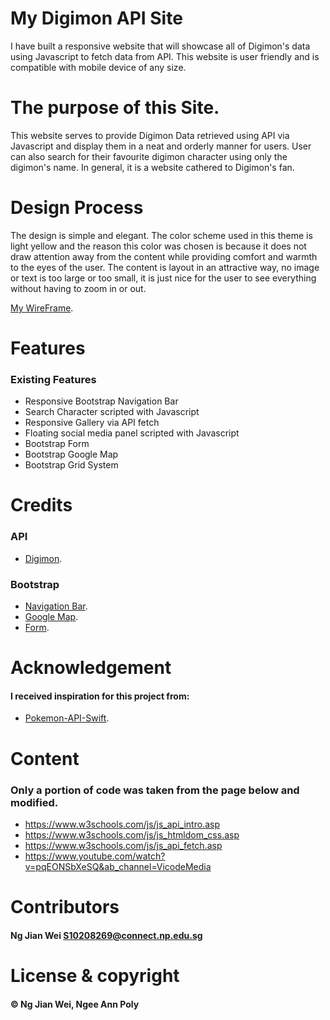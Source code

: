 # My Digimon API Site
I have built a responsive website that will showcase all of Digimon's data using Javascript to fetch data from API. This website is user friendly and is compatible with mobile device of any size.
 
# The purpose of this Site.
This website serves to provide Digimon Data retrieved using API via Javascript and display them in a neat and orderly manner for users. User can also search for their favourite digimon character using only the digimon's name. In general, it is a website cathered to Digimon's fan.

# Design Process
The design is simple and elegant. The color scheme used in this theme is light yellow and the reason this color was chosen is because it does not draw attention away from the content while providing comfort and warmth to the eyes of the user. The content is layout in an attractive way, no image or text is too large or too small, it is just nice for the user to see everything without having to zoom in or out. 

[My WireFrame](https://xd.adobe.com/view/8ffb02dd-f8a8-48ed-98d6-3bfbe07e4056-daa8/ "assets.adobe.com").

# Features
### Existing Features
- Responsive Bootstrap Navigation Bar 
- Search Character scripted with Javascript 
- Responsive Gallery via API fetch
- Floating social media panel scripted with Javascript
- Bootstrap Form
- Bootstrap Google Map
- Bootstrap Grid System

# Credits
### API
- [Digimon](https://digimon-api.herokuapp.com/api/digimon).
### Bootstrap
- [Navigation Bar](https://getbootstrap.com/docs/4.0/components/navbar/).
- [Google Map](https://mdbootstrap.com/docs/b4/jquery/javascript/google-maps/).
- [Form](https://getbootstrap.com/docs/4.0/components/forms/).

# Acknowledgement
#### I received inspiration for this project from:
- [Pokemon-API-Swift](https://github.com/tron1991/Pokemon-API-Swift).

# Content
### Only a portion of code was taken from the page below and modified.
- https://www.w3schools.com/js/js_api_intro.asp
- https://www.w3schools.com/js/js_htmldom_css.asp
- https://www.w3schools.com/js/js_api_fetch.asp
- https://www.youtube.com/watch?v=pqEONSbXeSQ&ab_channel=VicodeMedia

# Contributors
#### Ng Jian Wei <S10208269@connect.np.edu.sg>

# License & copyright
#### © Ng Jian Wei, Ngee Ann Poly